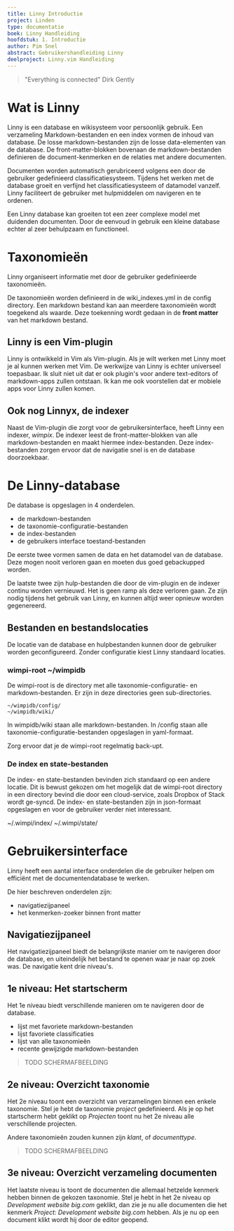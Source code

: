 ```yaml
---
title: Linny Introductie
project: Linden
type: documentatie
boek: Linny Handleiding
hoofdstuk: 1. Introductie
author: Pim Snel
abstract: Gebruikershandleiding Linny
deelproject: Linny.vim Handleiding
---
```


> "Everything is connected" Dirk Gently

# Wat is Linny

Linny is een database en wikisysteem voor persoonlijk gebruik. Een verzameling
Markdown-bestanden en een index vormen de inhoud van database. De losse
markdown-bestanden zijn de losse data-elementen van de database. De
front-matter-blokken bovenaan de markdown-bestanden definieren de
document-kenmerken en de relaties met andere documenten.

Documenten worden automatisch gerubriceerd volgens een door de gebruiker
gedefinieerd classificatiesysteem. Tijdens het werken met de database groeit en
verfijnd het classificatiesysteem of datamodel vanzelf. Linny faciliteert de
gebruiker met hulpmiddelen om navigeren en te ordenen.

Een Linny database kan groeiten tot een zeer complexe model met duidenden
documenten. Door de eenvoud in gebruik een kleine database echter al zeer
behulpzaam en functioneel.

# Taxonomieën

Linny organiseert informatie met door de gebruiker gedefinieerde taxonomieën.

De taxonomieën worden definieerd in de wiki_indexes.yml in de config directory.
Een markdown bestand kan aan meerdere taxonomieën wordt toegekend als waarde.
Deze toekenning wordt gedaan in de **front matter** van het markdown bestand.

## Linny is een Vim-plugin

Linny is ontwikkeld in Vim als Vim-plugin. Als je wilt werken met Linny moet je
al kunnen werken met Vim. De werkwijze van Linny is echter universeel
toepasbaar. Ik sluit niet uit dat er ook plugin's voor andere text-editors of
markdown-apps zullen ontstaan. Ik kan me ook voorstellen dat er mobiele apps
voor Linny zullen komen.

## Ook nog Linnyx, de indexer

Naast de Vim-plugin die zorgt voor de gebruikersinterface, heeft Linny een
indexer, *wimpix*. De indexer leest de front-matter-blokken van alle
markdown-bestanden en maakt hiermee index-bestanden. Deze index-bestanden
zorgen ervoor dat de navigatie snel is en de database doorzoekbaar.

# De Linny-database

De database is opgeslagen in 4 onderdelen.

- de markdown-bestanden
- de taxonomie-configuratie-bestanden
- de index-bestanden
- de gebruikers interface toestand-bestanden 

De eerste twee vormen samen de data en het datamodel van de database. Deze
mogen nooit verloren gaan en moeten dus goed gebackupped worden.

De laatste twee zijn hulp-bestanden die door de vim-plugin en de indexer
continu worden vernieuwd. Het is geen ramp als deze verloren gaan. Ze zijn
nodig tijdens het gebruik van Linny, en kunnen altijd weer opnieuw worden
gegenereerd.

## Bestanden en bestandslocaties

De locatie van de database en hulpbestanden kunnen door de gebruiker worden
geconfigureerd. Zonder configuratie kiest Linny standaard locaties.

### wimpi-root ~/wimpidb

De wimpi-root is de directory met alle taxonomie-configuratie- en
markdown-bestanden. Er zijn in deze directories geen sub-directories.

```
~/wimpidb/config/
~/wimpidb/wiki/
```

In wimpidb/wiki staan alle markdown-bestanden.
In /config staan alle taxonomie-configuratie-bestanden opgeslagen in yaml-formaat.

Zorg ervoor dat je de wimpi-root regelmatig back-upt.

### De index en state-bestanden

De index- en state-bestanden bevinden zich standaard op een andere locatie. Dit
is bewust gekozen om het mogelijk dat de wimpi-root directory in een directory
bevind die door een cloud-service, zoals Dropbox of Stack wordt ge-syncd. De
index- en state-bestanden zijn in json-formaat opgeslagen en voor de gebruiker
verder niet interessant.

~/.wimpi/index/
~/.wimpi/state/

# Gebruikersinterface

Linny heeft een aantal interface onderdelen die de gebruiker helpen om
efficiënt met de documentendatabase te werken.

De hier beschreven onderdelen zijn:

- navigatiezijpaneel
- het kenmerken-zoeker binnen front matter

## Navigatiezijpaneel

Het navigatiezijpaneel biedt de belangrijkste manier om te navigeren door de
database, en uiteindelijk het bestand te openen waar je naar op zoek was. De
navigatie kent drie niveau's.

## 1e niveau: Het startscherm

Het 1e niveau biedt verschillende manieren om te navigeren door de
database.

- lijst met favoriete markdown-bestanden
- lijst favoriete classificaties
- lijst van alle taxonomieën
- recente gewijzigde markdown-bestanden

> TODO SCHERMAFBEELDING

## 2e niveau: Overzicht taxonomie

Het 2e niveau toont een overzicht van verzamelingen binnen een enkele
taxonomie. Stel je hebt de taxonomie *project* gedefinieerd. Als je op het
startscherm hebt geklikt op *Projecten* toont nu het 2e niveau alle
verschillende projecten.

Andere taxonomieën zouden kunnen zijn *klant*, of *documenttype*.

> TODO SCHERMAFBEELDING

## 3e niveau: Overzicht verzameling documenten

Het laatste niveau is toont de documenten die allemaal hetzelde kenmerk hebben
binnen de gekozen taxonomie. Stel je hebt in het 2e niveau op *Development
website big.com* geklikt, dan zie je nu alle documenten die het kenmerk
*Project: Development website big.com* hebben. Als je nu op een document klikt
wordt hij door de editor geopend.
